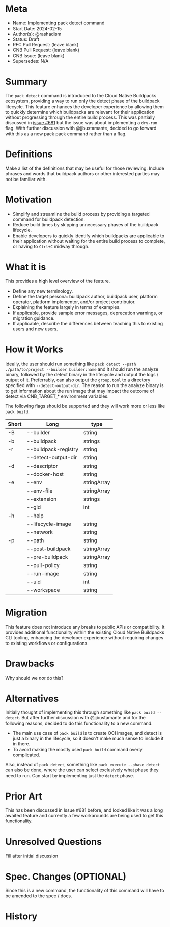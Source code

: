 # Meta
[meta]: #meta
- Name: Implementing pack detect command
- Start Date: 2024-02-15
- Author(s): @rashadism
- Status: Draft <!-- Acceptable values: Draft, Approved, On Hold, Superseded -->
- RFC Pull Request: (leave blank)
- CNB Pull Request: (leave blank)
- CNB Issue: (leave blank)
- Supersedes: N/A

# Summary
[summary]: #summary

The `pack detect` command is introduced to the Cloud Native Buildpacks ecosystem, providing a way to run only the detect phase of the buildpack lifecycle. This feature enhances the developer experience by allowing them to quickly determine which buildpacks are relevant for their application without progressing through the entire build process. This was partially discussed in [issue #681](https://github.com/buildpacks/pack/issues/681) but the issue was about implementing a `dry-run` flag. With further discussion with @jjbustamante, decided to go forward with this as a new pack pack command rather than a flag.

# Definitions
[definitions]: #definitions

Make a list of the definitions that may be useful for those reviewing. Include phrases and words that buildpack authors or other interested parties may not be familiar with.

# Motivation
[motivation]: #motivation

- Simplify and streamline the build process by providing a targeted command for buildpack detection.
- Reduce build times by skipping unnecessary phases of the buildpack lifecycle.
- Enable developers to quickly identify which buildpacks are applicable to their application without waiting for the entire build process to complete, or having to `Ctrl+C` midway through.

# What it is
[what-it-is]: #what-it-is

This provides a high level overview of the feature.

- Define any new terminology.
- Define the target persona: buildpack author, buildpack user, platform operator, platform implementor, and/or project contributor.
- Explaining the feature largely in terms of examples.
- If applicable, provide sample error messages, deprecation warnings, or migration guidance.
- If applicable, describe the differences between teaching this to existing users and new users.

# How it Works
[how-it-works]: #how-it-works

Ideally, the user should run something like `pack detect --path ./path/to/project --builder builder:name` and it should run the analyze binary, followed by the detect binary in the lifecycle and output the logs / output of it. Preferrably, can also output the `group.toml` to a directory specified with `--detect-output-dir`. The reason to run the analyze binary is to get information about the run image that may impact the outcome of detect via CNB_TARGET_* environment variables.

The following flags should be supported and they will work more or less like `pack build`.

|Short|Long|type|
|----|-------------|----|
|-B |--builder|string|
|-b |--buildpack|strings|
|-r |--buildpack-registry|string|
||--detect-output-dir|string|
|-d|--descriptor|string|
||--docker-host|string|
|-e|--env|stringArray|
||--env-file|stringArray|
||--extension|strings|
||--gid|int|
|-h|--help|
||--lifecycle-image|string|
||--network|string|
|-p|--path|string|
||--post-buildpack|stringArray|
||--pre-buildpack|stringArray|
||--pull-policy|string|
||--run-image|string|
||--uid|int|
||--workspace|string|


# Migration
[migration]: #migration

This feature does not introduce any breaks to public APIs or compatibility. It provides additional functionality within the existing Cloud Native Buildpacks CLI tooling, enhancing the developer experience without requiring changes to existing workflows or configurations.

# Drawbacks
[drawbacks]: #drawbacks

Why should we *not* do this?

# Alternatives
[alternatives]: #alternatives

Initially thought of implementing this through something like `pack build --detect`. But after further discussion with @jjbustamante and for the following reasons, decided to do this functionality to a new command.
- The main use case of `pack build` is to create OCI images, and detect is just a binary in the lifecycle, so it doesn't make much sense to include it in there.
- To avoid making the mostly used `pack build` command overly complicated.

Also, instead of `pack detect`, something like `pack execute --phase detect` can also be done, where the user can select exclusively what phase they need to run. Can start by implementing just the `detect` phase.

# Prior Art
[prior-art]: #prior-art

This has been discussed in Issue #681 before, and looked like it was a long awaited feature and currently a few workarounds are being used to get this functionality.

# Unresolved Questions
[unresolved-questions]: #unresolved-questions

Fill after initial discussion

# Spec. Changes (OPTIONAL)
[spec-changes]: #spec-changes
Since this is a new command, the functionality of this command will have to be amended to the spec / docs.

# History
[history]: #history

<!--
## Amended
### Meta
[meta-1]: #meta-1
- Name: (fill in the amendment name: Variable Rename)
- Start Date: (fill in today's date: YYYY-MM-DD)
- Author(s): (Github usernames)
- Amendment Pull Request: (leave blank)

### Summary

A brief description of the changes.

### Motivation

Why was this amendment necessary?
--->